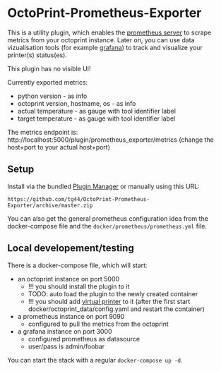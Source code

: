 # OctoPrint-Prometheus-Exporter

This is a utility plugin, which enables the [prometheus server](https://prometheus.io/) to scrape metrics from your octoprint instance.
Later on, you can use data vizualisation tools (for example [grafana](https://grafana.com/)) to track and visualize your printer(s) status(es).

This plugin has no visible UI!

Currently exported metrics:
 - python version - as info
 - octoprint version, hostname, os - as info
 - actual temperature - as gauge with tool identifier label
 - target temperature - as gauge with tool identifier label
 
The metrics endpoint is: http://localhost:5000/plugin/prometheus_exporter/metrics (change the host+port to your actual host+port)

## Setup

Install via the bundled [Plugin Manager](https://github.com/foosel/OctoPrint/wiki/Plugin:-Plugin-Manager)
or manually using this URL:

    https://github.com/tg44/OctoPrint-Prometheus-Exporter/archive/master.zip
    
You can also get the general prometheus configuration idea from the docker-compose file and the `docker/prometheus/prometheus.yml` file.

## Local developement/testing

There is a docker-compose file, which will start:
 - an octoprint instance on port 5000
   - !!! you should install the plugin to it
   - TODO: auto load the plugin to the newly created container
   - !!! you should add [virtual printer](https://docs.octoprint.org/en/master/development/virtual_printer.html#enabling-the-virtual-printer) to it (after the first start docker/octoprint_data/config.yaml and restart the container) 
 - a prometheus instance on port 9090
   - configured to pull the metrics from the octoprint
 - a grafana instance on port 3000
   - configured prometheus as datasource
   - user/pass is admin/foobar
   
You can start the stack with a regular `docker-compose up -d`.
